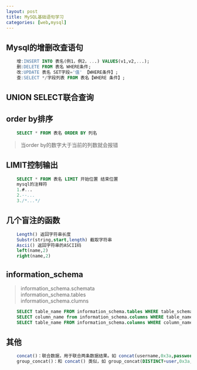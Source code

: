 ```yaml
---
layout: post
title: MySQL基础语句学习
categories: [web,mysql]
---
```

## Mysql的增删改查语句
```sql
	增:INSERT INTO 表名(例1，例2，...) VALUES(v1,v2,...);  
	删:DELETE FROM 表名 WHERE条件;  
	改:UPDATE 表名 SET字段='值' 【WHERE条件】;  
	查:SELECT */字段列表 FROM 表名【WHERE 条件】;  
```
## UNION SELECT联合查询

## order by排序
```sql
	SELECT * FROM 表名 ORDER BY 列名
```
>当order by的数字大于当前的列数就会报错  

## LIMIT控制输出
```sql
	SELECT * FROM 表名 LIMIT 开始位置 结束位置  
	mysql的注释符
	1.#...
	2.--...
	3./*...*/
```
## 几个盲注的函数
```sql
	Length() 返回字符串长度
	Substr(string,start,length) 截取字符串
	Ascii()	返回字符串的ASCII码
	left(name,2)
	right(name,2)
```

## information_schema
>    information_schema.schemata  
>	information_schema.tables  
>	information_schema.clumns  
```sql
	SELECT table_name FROM information_schema.tables WHERE table_schema=database();    #查询当前数据库表名
	SELECT column_name from information_schema.columns WHERE table_name='user';
	SELECT table_name FROM information_schema.columns WHERE column_name = 'username';   #查询字段名为 username 的表
```

## 其他
```sql
	concat()：联合数据，用于联合两条数据结果。如 concat(username,0x3a,password)  
	group_concat()：和 concat() 类似，如 group_concat(DISTINCT+user,0x3a,password)，用于把多条数据一次注入出来
```